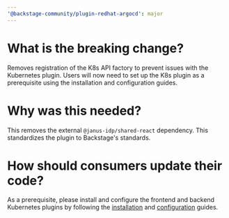 ```yaml
---
'@backstage-community/plugin-redhat-argocd': major
---
```


# What is the breaking change?

Removes registration of the K8s API factory to prevent issues with the Kubernetes plugin. Users will now need to set up the K8s plugin as a prerequisite using the installation and configuration guides.

# Why was this needed?

This removes the external `@janus-idp/shared-react` dependency. This standardizes the plugin to Backstage's standards.

# How should consumers update their code?

As a prerequisite, please install and configure the frontend and backend Kubernetes plugins by following the [installation](https://backstage.io/docs/features/kubernetes/installation/) and [configuration](https://backstage.io/docs/features/kubernetes/configuration/) guides.
